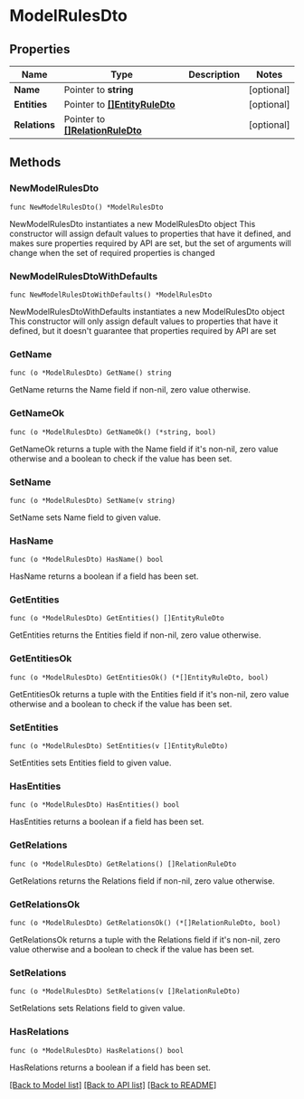 # ModelRulesDto

## Properties

Name | Type | Description | Notes
------------ | ------------- | ------------- | -------------
**Name** | Pointer to **string** |  | [optional] 
**Entities** | Pointer to [**[]EntityRuleDto**](EntityRuleDto.md) |  | [optional] 
**Relations** | Pointer to [**[]RelationRuleDto**](RelationRuleDto.md) |  | [optional] 

## Methods

### NewModelRulesDto

`func NewModelRulesDto() *ModelRulesDto`

NewModelRulesDto instantiates a new ModelRulesDto object
This constructor will assign default values to properties that have it defined,
and makes sure properties required by API are set, but the set of arguments
will change when the set of required properties is changed

### NewModelRulesDtoWithDefaults

`func NewModelRulesDtoWithDefaults() *ModelRulesDto`

NewModelRulesDtoWithDefaults instantiates a new ModelRulesDto object
This constructor will only assign default values to properties that have it defined,
but it doesn't guarantee that properties required by API are set

### GetName

`func (o *ModelRulesDto) GetName() string`

GetName returns the Name field if non-nil, zero value otherwise.

### GetNameOk

`func (o *ModelRulesDto) GetNameOk() (*string, bool)`

GetNameOk returns a tuple with the Name field if it's non-nil, zero value otherwise
and a boolean to check if the value has been set.

### SetName

`func (o *ModelRulesDto) SetName(v string)`

SetName sets Name field to given value.

### HasName

`func (o *ModelRulesDto) HasName() bool`

HasName returns a boolean if a field has been set.

### GetEntities

`func (o *ModelRulesDto) GetEntities() []EntityRuleDto`

GetEntities returns the Entities field if non-nil, zero value otherwise.

### GetEntitiesOk

`func (o *ModelRulesDto) GetEntitiesOk() (*[]EntityRuleDto, bool)`

GetEntitiesOk returns a tuple with the Entities field if it's non-nil, zero value otherwise
and a boolean to check if the value has been set.

### SetEntities

`func (o *ModelRulesDto) SetEntities(v []EntityRuleDto)`

SetEntities sets Entities field to given value.

### HasEntities

`func (o *ModelRulesDto) HasEntities() bool`

HasEntities returns a boolean if a field has been set.

### GetRelations

`func (o *ModelRulesDto) GetRelations() []RelationRuleDto`

GetRelations returns the Relations field if non-nil, zero value otherwise.

### GetRelationsOk

`func (o *ModelRulesDto) GetRelationsOk() (*[]RelationRuleDto, bool)`

GetRelationsOk returns a tuple with the Relations field if it's non-nil, zero value otherwise
and a boolean to check if the value has been set.

### SetRelations

`func (o *ModelRulesDto) SetRelations(v []RelationRuleDto)`

SetRelations sets Relations field to given value.

### HasRelations

`func (o *ModelRulesDto) HasRelations() bool`

HasRelations returns a boolean if a field has been set.


[[Back to Model list]](../README.md#documentation-for-models) [[Back to API list]](../README.md#documentation-for-api-endpoints) [[Back to README]](../README.md)


